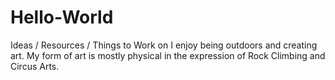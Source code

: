 # Hello-World
Ideas / Resources / Things to Work on
I enjoy being outdoors and creating art. My form of art is mostly physical in the expression of Rock Climbing and Circus Arts. 
